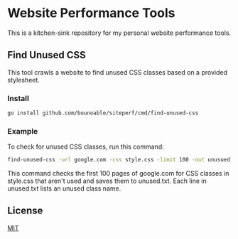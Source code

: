 # Website Performance Tools

This is a kitchen-sink repository for my personal website performance tools.

## Find Unused CSS

This tool crawls a website to find unused CSS classes based on a provided stylesheet.

### Install

```bash
go install github.com/bounoable/siteperf/cmd/find-unused-css
```

### Example

To check for unused CSS classes, run this command:

```bash
find-unused-css -url google.com -css style.css -limit 100 -out unusued.txt
```

This command checks the first 100 pages of google.com for CSS classes in
style.css that aren't used and saves them to unused.txt. Each line in
unused.txt lists an unused class name.

## License

[MIT](./LICENSE)
